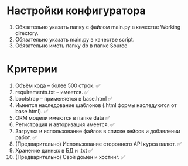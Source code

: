 # Настройки конфигуратора
1. Обязательно указать папку с файлом main.py в качестве Working directory.
2. Обязательно указать main.py в качестве script.
3. Обязательно иметь папку db в папке Source

# Критерии
1. Объём кода – более 500 строк. ✅
2. requirements.txt – имеется. ✅
3. bootstrap – применяется в base.html ✅
4. Имеется наследование шаблонов (.html формы наследуются от base.html). ✅
5. ORM модели имеются в папке data ✅
6. Регистрация и авторизация имеется. ✅
7. Загрузка и использование файлов в списке кейсов и добавлении работ. ✅
8. (Предварительно) Использование стороннего API курса валют. ✅
9. Хранение данных в БД и .txt ✅
10. (Предварительно) Свой домен и хостинг. ✅

